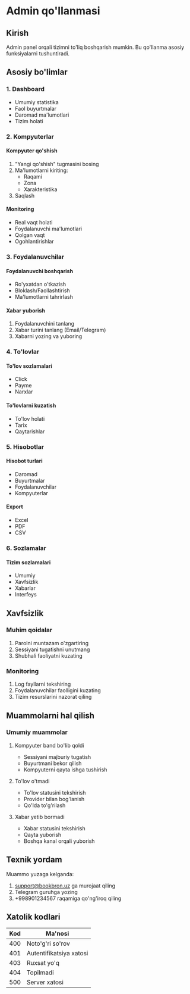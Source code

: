 # Admin qo'llanmasi

## Kirish

Admin panel orqali tizimni to'liq boshqarish mumkin. Bu qo'llanma asosiy funksiyalarni tushuntiradi.

## Asosiy bo'limlar

### 1. Dashboard

- Umumiy statistika
- Faol buyurtmalar
- Daromad ma'lumotlari
- Tizim holati

### 2. Kompyuterlar

#### Kompyuter qo'shish
1. "Yangi qo'shish" tugmasini bosing
2. Ma'lumotlarni kiriting:
   - Raqami
   - Zona
   - Xarakteristika
3. Saqlash

#### Monitoring
- Real vaqt holati
- Foydalanuvchi ma'lumotlari
- Qolgan vaqt
- Ogohlantirishlar

### 3. Foydalanuvchilar

#### Foydalanuvchi boshqarish
- Ro'yxatdan o'tkazish
- Bloklash/Faollashtirish
- Ma'lumotlarni tahrirlash

#### Xabar yuborish
1. Foydalanuvchini tanlang
2. Xabar turini tanlang (Email/Telegram)
3. Xabarni yozing va yuboring

### 4. To'lovlar

#### To'lov sozlamalari
- Click
- Payme
- Narxlar

#### To'lovlarni kuzatish
- To'lov holati
- Tarix
- Qaytarishlar

### 5. Hisobotlar

#### Hisobot turlari
- Daromad
- Buyurtmalar
- Foydalanuvchilar
- Kompyuterlar

#### Export
- Excel
- PDF
- CSV

### 6. Sozlamalar

#### Tizim sozlamalari
- Umumiy
- Xavfsizlik
- Xabarlar
- Interfeys

## Xavfsizlik

### Muhim qoidalar
1. Parolni muntazam o'zgartiring
2. Sessiyani tugatishni unutmang
3. Shubhali faoliyatni kuzating

### Monitoring
1. Log fayllarni tekshiring
2. Foydalanuvchilar faolligini kuzating
3. Tizim resurslarini nazorat qiling

## Muammolarni hal qilish

### Umumiy muammolar

1. Kompyuter band bo'lib qoldi
   - Sessiyani majburiy tugatish
   - Buyurtmani bekor qilish
   - Kompyuterni qayta ishga tushirish

2. To'lov o'tmadi
   - To'lov statusini tekshirish
   - Provider bilan bog'lanish
   - Qo'lda to'g'rilash

3. Xabar yetib bormadi
   - Xabar statusini tekshirish
   - Qayta yuborish
   - Boshqa kanal orqali yuborish

## Texnik yordam

Muammo yuzaga kelganda:
1. support@bookbron.uz ga murojaat qiling
2. Telegram guruhga yozing
3. +998901234567 raqamiga qo'ng'iroq qiling

## Xatolik kodlari

| Kod | Ma'nosi |
|-----|----------|
| 400 | Noto'g'ri so'rov |
| 401 | Autentifikatsiya xatosi |
| 403 | Ruxsat yo'q |
| 404 | Topilmadi |
| 500 | Server xatosi | 